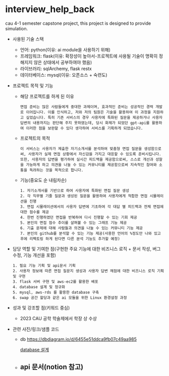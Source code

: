 # interview_help_back
cau 4-1 semester capstone project, this project is designed to provide simulation.

- 사용된 기술 스택
    - 언어: python(이유: ai module을 사용하기 위해)
    - 프레임워크: flask(이유: 확장성이 높아서-프로젝트에 사용될 기술이 명확히 정해지지 않은 상태에서 공부하여야 했음)
    - 라이브러리: sqlArchemy, flask restx
    - 데이터베이스: mysql(이유: 오픈소스 + 숙련도)
    
- 프로젝트 목적 및 기능
    - 해당 프로젝트를 하게 된 이유
        
        ```
        면접 준비는 많은 사람들에게 중대한 과제이며, 효과적인 준비는 성공적인 경력 개발로 이어집니다. 이를 인식하고, 저와 저의 팀원은 기술을 활용하여 이 과정을 지원하고 싶었습니다. 특히 기존 서비스의 경우 사용자에 특화된 질문을 제공하거나 사용자 답변의 내용까지는 판단해 주지 못하였는데, 당시 화제가 되었던 gpt-api를 활용하여 이러한 점을 보완할 수 있다 생각하여 서비스를 기획하게 되었습니다.
        ```
        
    - 프로젝트의 목적
        
        ```
        이 서비스는 사용자가 제출한 자기소개서를 분석하여 맞춤형 면접 질문을 생성함으로써, 사용자가 실제 면접 상황에서 자신감을 가지고 대응할 수 있도록 준비시킵니다. 또한, 사용자의 답변을 평가하여 실시간 피드백을 제공함으로써, 스스로 개선과 성찰을 가능하게 하고 의견을 나눌 수 있는 커뮤니티를 제공함으로써 지속적인 참여와 소통을 독려하는 것을 목적으로 합니다.
        ```
        
    - 기능(중요도 순 내림차순)
        
        ```
        1. 자기소개서를 기반으로 하여 사용자에 특화된 면접 질문 생성
        2. 각 직무별 기줄 질문과 생성된 질문을 활용하여 사용자에게 적합한 면접 시뮬레이션을 진행
        3. 면접 시뮬레이션에서의 사용자 답변에 기초하여 각 대답 별 피드백과 전체 면접에 대한 점수를 제공
        4. 한번 진행하였던 면접을 반복하여 다시 진행할 수 있는 기회 제공
        5. 본인의 면접 점수 추이를 살펴볼 수 있는 그래프 기능 제공
        6. 기출 문제에 대해 사람들과 의견을 나눌 수 있는 커뮤니티 기능 제공
        7. 본인의 github를 분석할 수 있는 기능 제공(사용한 언어의 %정도만 나와 있고 후에 리펙토링 하게 된다면 다른 분석 기능도 추가할 예정)
        ```
        
- 담당 역할 및 기여한 점(구현한 주요 기능에 대한 비즈니스 로직 + 문서 작성, 버그 수정, 기능 개선을 포함)
    
    ```
    1. 필요 기능 기획 및 api문서 기획
    2. 사용자 정보에 따른 면접 질문지 생성과 사용자 답변 채점에 대한 비즈니스 로직 기획 및 구현
    3. flask 서버 구현 및 aws-ec2를 활용한 배포
    4. database 설계 및 정규화
    5. mysql, aws-rds 를 활용한 database 구축
    6. swap 공간 할당과 같은 ai 모듈을 위한 Linux 환경설정 과정
    ```
    
- 성과 및 강조할 점(키워드 중심)
    - 2023 CAU 공학 학술제에서 학장 상 수상
    
- 관련 사진/링크/샘플 코드
    - db
        https://dbdiagram.io/d/6455e51ddca9fb07c49aa985
        
        [database 설계]([https://www.notion.so/database-25fde371b6684d7d8698fc12c51b7fb7?pvs=21](https://dynamic-ice-676.notion.site/database-25fde371b6684d7d8698fc12c51b7fb7?pvs=4))
        
    - api 문서(notion 참고)
      - 

